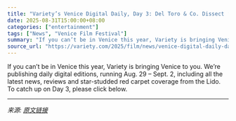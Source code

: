```yaml
---
title: "Variety’s Venice Digital Daily, Day 3: Del Toro & Co. Dissect ‘Frankenstein’"
date: 2025-08-31T15:00:00+08:00
categories: ["entertainment"]
tags: ["News", "Venice Film Festival"]
summary: "If you can’t be in Venice this year, Variety is bringing Venice to you. We’re publishing daily digital editions, running Aug. 29 &#8211; Sept. 2, including all the latest news, reviews and star-studde"
source_url: "https://variety.com/2025/film/news/venice-digital-daily-day-3-frankenstein-1236503296/"
---
```


If you can’t be in Venice this year, Variety is bringing Venice to you. We’re publishing daily digital editions, running Aug. 29 &#8211; Sept. 2, including all the latest news, reviews and star-studded red carpet coverage from the Lido. To catch up on Day 3, please click below.

---

*来源: [原文链接](https://variety.com/2025/film/news/venice-digital-daily-day-3-frankenstein-1236503296/)*

